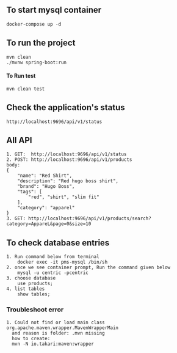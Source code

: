 ## To start mysql container

```
docker-compose up -d
```

## To run the project

```
mvn clean
./mvnw spring-boot:run
```

#### To Run test

```
mvn clean test
```

## Check the application's status

```
http://localhost:9696/api/v1/status
```

## All API

```
1. GET:  http://localhost:9696/api/v1/status
2. POST: http://localhost:9696/api/v1/products
body:
{
	"name": "Red Shirt",
	"description": "Red hugo boss shirt",
	"brand": "Hugo Boss",
	"tags": [
		"red", "shirt", "slim fit"
	],
	"category": "apparel"
}
3. GET: http://localhost:9696/api/v1/products/search?category=AppareL&page=0&size=10
```

## To check database entries

```
1. Run command below from terminal
    docker exec -it pms-mysql /bin/sh
2. once we see container prompt, Run the command given below
    mysql -u centric -pcentric
3. choose database
    use products;
4. list tables
    show tables;
```

### Troubleshoot error
```
1. Could not find or load main class org.apache.maven.wrapper.MavenWrapperMain
  and reason is folder: .mvn missing
  how to create: 
  mvn -N io.takari:maven:wrapper
```




